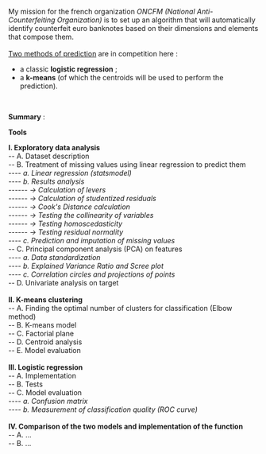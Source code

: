 My mission for the french organization <i>ONCFM (National Anti-Counterfeiting Organization)</i> is to set up an algorithm that will automatically identify counterfeit euro banknotes based on their dimensions and elements that compose them.<br>
<br>
<u>Two methods of prediction</u> are in competition here : 
- a classic <strong>logistic regression</strong> ;
- a <strong>k-means</strong> (of which the centroids will be used to perform the prediction).
<br>

<strong>Summary</strong> :

    
 <strong>Tools </strong>
 
  <strong>I. Exploratory data analysis</strong><br>
     -- A. Dataset description<br>
     -- B. Treatment of missing values using linear regression to predict them<br>
     ---- <i>a. Linear regression (statsmodel)<br>
     ---- b. Results analysis<br>
     ------ → Calculation of levers<br>
     ------ → Calculation of studentized residuals<br>
     ------ → Cook's Distance calculation<br>
     ------ → Testing the collinearity of variables<br>
     ------ → Testing homoscedasticity<br>
     ------ → Testing residual normality<br>
     ---- c. Prediction and imputation of missing values</i>    
     -- C. Principal component analysis (PCA) on features<br>
     ---- <i>a. Data standardization<br>
     ---- b. Explained Variance Ratio and Scree plot<br>
     ---- c. Correlation circles and projections of points</i><br>
     -- D. Univariate analysis on target<br>
     <br>
 <strong>II. K-means clustering</strong><br>
     -- A. Finding the optimal number of clusters for classification (Elbow method)<br>
     -- B. K-means model<br> 
     -- C. Factorial plane<br>
     -- D. Centroid analysis<br>
     -- E. Model evaluation<br>
     <br>
  <strong>III. Logistic regression</strong><br>
     -- A. Implementation<br>
     -- B. Tests<br> 
     -- C. Model evaluation<br>
     ---- <i>a. Confusion matrix<br>
     ---- b. Measurement of classification quality (ROC curve)</i><br>
  <br>
  <strong>IV. Comparison of the two models and implementation of the function</strong><br>
     -- A. ...<br>
     -- B. ...<br>


